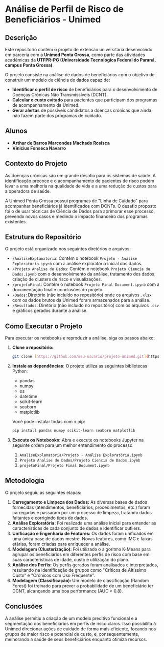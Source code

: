 # Análise de Perfil de Risco de Beneficiários - Unimed

## Descrição

Este repositório contém o projeto de extensão universitária desenvolvido em parceria com a **Unimed Ponta Grossa**, como parte das atividades acadêmicas da **UTFPR-PG (Universidade Tecnológica Federal do Paraná, campus Ponta Grossa)**.

O projeto consiste na análise de dados de beneficiários com o objetivo de construir um modelo de ciência de dados capaz de:

* **Identificar o perfil de risco** de beneficiários para o desenvolvimento de Doenças Crônicas Não Transmissíveis (DCNT).
* **Calcular o custo evitado** para pacientes que participam dos programas de acompanhamento da Unimed.
* **Gerar alertas** de possíveis candidatos a doenças crônicas que ainda não fazem parte dos programas de cuidado.

## Alunos

* **Arthur de Barros Marcondes Machado Rosisca**
* **Vinicius Fonseca Navarro**

## Contexto do Projeto

As doenças crônicas são um grande desafio para os sistemas de saúde. A identificação precoce e o acompanhamento de pacientes de risco podem levar a uma melhoria na qualidade de vida e a uma redução de custos para a operadora de saúde.

A Unimed Ponta Grossa possui programas de "Linha de Cuidado" para acompanhar beneficiários já identificados com DCNTs. O desafio proposto foi o de usar técnicas de Ciência de Dados para aprimorar esse processo, prevendo novos casos e medindo o impacto financeiro dos programas existentes.

## Estrutura do Repositório

O projeto está organizado nos seguintes diretórios e arquivos:

* `/AnaliseExplanatoria`: Contém o notebook `Projeto - Análise Exploratória.ipynb` com a análise exploratória inicial dos dados.
* `/Projeto Analise de Dados`: Contém o notebook `Projeto Ciencia de Dados.ipynb` com o desenvolvimento da análise, tratamento dos dados, criação de clusters de risco e visualizações.
* `/projetoFinal`: Contém o notebook `Projeto Final Document.ipynb` com a documentação final e conclusões do projeto.
* `/Dados`: Diretório (não incluído no repositório) onde os arquivos `.xlsx` com os dados brutos da Unimed foram armazenados para a análise.
* `/Resultados`: Diretório (não incluído no repositório) com os arquivos `.csv` e gráficos gerados durante a análise.

## Como Executar o Projeto

Para executar os notebooks e reproduzir a análise, siga os passos abaixo:

1.  **Clone o repositório:**
    ```bash
    git clone [https://github.com/seu-usuario/projeto-unimed.git](https://github.com/seu-usuario/projeto-unimed.git)
    ```
2.  **Instale as dependências:**
    O projeto utiliza as seguintes bibliotecas Python:
    * pandas
    * numpy
    * os
    * datetime
    * scikit-learn
    * seaborn
    * matplotlib

    Você pode instalar todas com o pip:
    ```bash
    pip install pandas numpy scikit-learn seaborn matplotlib
    ```
3.  **Execute os Notebooks:**
    Abra e execute os notebooks Jupyter na seguinte ordem para um melhor entendimento do processo:
    1.  `AnaliseExplanatoria/Projeto - Análise Exploratória.ipynb`
    2.  `Projeto Analise de Dados/Projeto Ciencia de Dados.ipynb`
    3.  `projetoFinal/Projeto Final Document.ipynb`

## Metodologia

O projeto seguiu as seguintes etapas:

1.  **Carregamento e Limpeza dos Dados:** As diversas bases de dados fornecidas (atendimentos, beneficiários, procedimentos, etc.) foram carregadas e passaram por um processo de limpeza, tratando dados faltantes e corrigindo tipos de dados.
2.  **Análise Exploratória:** Foi realizada uma análise inicial para entender as características de cada conjunto de dados e identificar outliers.
3.  **Unificação e Engenharia de Features:** Os dados foram unificados em uma única base de dados mestre. Novas features, como IMC e faixas etárias, foram criadas para enriquecer a análise.
4.  **Modelagem (Clusterização):** Foi utilizado o algoritmo K-Means para agrupar os beneficiários em diferentes perfis de risco com base em suas características de idade, custo e utilização do plano.
5.  **Análise dos Perfis:** Os perfis gerados foram analisados e interpretados, resultando na identificação de grupos como "Críticos de Altíssimo Custo" e "Crônicos com Uso Frequente".
6.  **Modelagem (Classificação):** Um modelo de classificação (Random Forest) foi treinado para prever a probabilidade de um beneficiário ter DCNT, alcançando uma boa performance (AUC > 0.8).

## Conclusões

A análise permitiu a criação de um modelo preditivo funcional e a segmentação dos beneficiários em perfis de risco claros. Isso possibilita à Unimed direcionar ações de cuidado de forma mais eficiente, focando nos grupos de maior risco e potencial de custo, e, consequentemente, melhorando a saúde de seus beneficiários enquanto otimiza recursos.
